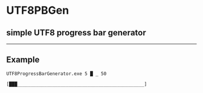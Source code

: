 # UTF8PBGen

## simple UTF8 progress bar generator

___

## Example
```
UTF8ProgressBarGenerator.exe 5 █ _ 50

[███_______________________________________________]
```